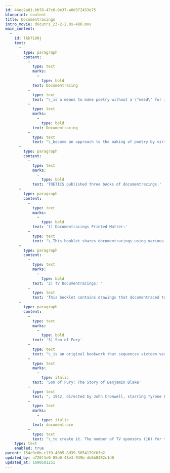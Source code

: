 ```yaml
---
id: 44ec2a01-bb78-47c0-9e37-a0d372433e75
blueprint: content
title: Documentracings
intro_movie: docutrs_23-2-2.0s-480.mov
main_content:
  -
    id: lkk7i90j
    text:
      -
        type: paragraph
        content:
          -
            type: text
            marks:
              -
                type: bold
            text: Documentracing
          -
            type: text
            text: "\_is a means to make poetry without a \"need\" for inspiration. This approach to art unfolded during Tom’s early studies of semiotics in the 1970s, which helped Tom understand the mediating principles of the mind that constantly operate within a human being. It sparked for Tom an interest to extract “parts” from an object or environment he was experiencing such as reading a magazine, watching TV, or taking a walk. While thus engaged in the activity parts were observed, like points in time, and then extracted (traced!) as single units. These traces were always extracted according to a predetermined set of rules. In other words,\_\_"
          -
            type: text
            marks:
              -
                type: bold
            text: Documentracing
          -
            type: text
            text: "\_became an approach to the making of poetry by virtue of created structures and systems.\_"
      -
        type: paragraph
        content:
          -
            type: text
            marks:
              -
                type: bold
            text: 'TOETICS published three books of documentracings.'
      -
        type: paragraph
        content:
          -
            type: text
            marks:
              -
                type: bold
            text: '1) Documentracings Printed Matter:'
          -
            type: text
            text: "\_This booklet shares documentracings using various publications. Each publication (magazine,\_\_spontaneously approached within the constraints of an applied system to determine action. There were no predetermined themes, and all pages were “read” from front to back with covers always included. Single “units” (a single symbol or a group of related symbols) were usually selected from each page and traced or cut out, always maintaining their original spatial position."
      -
        type: paragraph
        content:
          -
            type: text
            marks:
              -
                type: bold
            text: '2) TV Documentracings: '
          -
            type: text
            text: 'This booklet contains drawings that documentraced television programs using a sheet of tracing paper that was placed on the television screen. Visual elements were traced with lines. In some situations, words were captured and written down via listening. In some drawings parts were combined using various rules. For example: capture a visual part with line but ending the line when the image moved or disappeared; add to a line tracing words or sounds captured by listening to program and written where the line ended.'
      -
        type: paragraph
        content:
          -
            type: text
            marks:
              -
                type: bold
            text: '3) Son of Fury'
          -
            type: text
            text: "\_is an original bookwork that sequences sixteen verbivisual drawings derived from the original two-hour movie by the same name ("
          -
            type: text
            marks:
              -
                type: italic
            text: 'Son of Fury: The Story of Benjamin Blake'
          -
            type: text
            text: ", 1942, directed by John Cromwell, starring Tyrone Power and Gene Tierney) using\_"
          -
            type: text
            marks:
              -
                type: italic
            text: documentrace
          -
            type: text
            text: "\_to create it. The number of TV sponsors (16) for the movie determined the number of pages. Each TV commercial was verbally recorded as fragments of texts due to delay in writing down the words; then each text was placed in the center of the screen for words serving as originating points to draw lines from; the number of lines selected were limited to the movie segment that followed (until the next commercial interruption); then words or sounds were selected from the sequence of the movie with each selection placed at the end of each line. A limited edition of 300 numbered copies; 34 pages, 21 x 16.5 cm, printed offset.\_"
    type: text
    enabled: true
parent: 154c9e0b-c1f9-4005-8d39-5654179f6fb2
updated_by: a726f1e0-85b0-48e3-939b-db6b8482c1d0
updated_at: 1690501251
---
```

